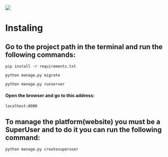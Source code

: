 ![](https://badgen.net/badge/Editor.js/v2.0/blue)


# Instaling
## Go to the project path in the terminal and run the following commands:

    pip install -r requirements.txt
	
    python manage.py migrate
	  
    python manage.py runserver

#### Open the browser and go to this address:

    localhost:8000

## To manage the platform(website) you must be a SuperUser and to do it you can run the following command:
    python manage.py createsuperuser
